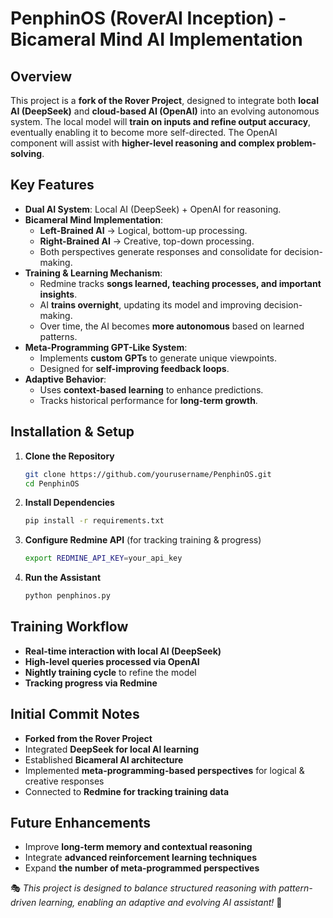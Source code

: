 # PenphinOS (RoverAI Inception) - Bicameral Mind AI Implementation

## Overview
This project is a **fork of the Rover Project**, designed to integrate both **local AI (DeepSeek)** and **cloud-based AI (OpenAI)** into an evolving autonomous system. The local model will **train on inputs and refine output accuracy**, eventually enabling it to become more self-directed. The OpenAI component will assist with **higher-level reasoning and complex problem-solving**.

## Key Features
- **Dual AI System**: Local AI (DeepSeek) + OpenAI for reasoning.
- **Bicameral Mind Implementation**:
  - **Left-Brained AI** → Logical, bottom-up processing.
  - **Right-Brained AI** → Creative, top-down processing.
  - Both perspectives generate responses and consolidate for decision-making.
- **Training & Learning Mechanism**:
  - Redmine tracks **songs learned, teaching processes, and important insights**.
  - AI **trains overnight**, updating its model and improving decision-making.
  - Over time, the AI becomes **more autonomous** based on learned patterns.
- **Meta-Programming GPT-Like System**:
  - Implements **custom GPTs** to generate unique viewpoints.
  - Designed for **self-improving feedback loops**.
- **Adaptive Behavior**:
  - Uses **context-based learning** to enhance predictions.
  - Tracks historical performance for **long-term growth**.

## Installation & Setup
1. **Clone the Repository**
   ```sh
   git clone https://github.com/yourusername/PenphinOS.git
   cd PenphinOS
   ```
2. **Install Dependencies**
   ```sh
   pip install -r requirements.txt
   ```
3. **Configure Redmine API** (for tracking training & progress)
   ```sh
   export REDMINE_API_KEY=your_api_key
   ```
4. **Run the Assistant**
   ```sh
   python penphinos.py
   ```

## Training Workflow
- **Real-time interaction with local AI (DeepSeek)**
- **High-level queries processed via OpenAI**
- **Nightly training cycle** to refine the model
- **Tracking progress via Redmine**

## Initial Commit Notes
- **Forked from the Rover Project**
- Integrated **DeepSeek for local AI learning**
- Established **Bicameral AI architecture**
- Implemented **meta-programming-based perspectives** for logical & creative responses
- Connected to **Redmine for tracking training data**

## Future Enhancements
- Improve **long-term memory and contextual reasoning**
- Integrate **advanced reinforcement learning techniques**
- Expand **the number of meta-programmed perspectives**

🎭 *This project is designed to balance structured reasoning with pattern-driven learning, enabling an adaptive and evolving AI assistant!* 🚀
